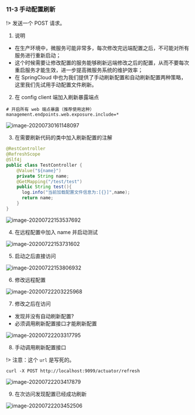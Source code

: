 ### 11-3 手动配置刷新

!> 发送一个 POST 请求。

1. 说明

+ 在生产环境中，微服务可能非常多，每次修改完远端配置之后，不可能对所有服务进行重新启动；
+ 这个时候需要让修改配置的服务能够刷新远端修改之后的配置，从而不要每次重启服务才能生效，进一步提高微服务系统的维护效率；
+ 在 SpringCloud 中也为我们提供了手动刷新配置和自动刷新配置两种策略，这里我们先试用手动配置文件刷新。

2. 在 config client 端加入刷新暴露端点

```properties
# 开启所有 web 端点暴露（推荐使用这种）
management.endpoints.web.exposure.include=*            
```

![image-20200730161148097](https://tva1.sinaimg.cn/large/008i3skNgy1gvu83b3d6tj31zs07yn0k.jpg)

3. 在需要刷新代码的类中加入刷新配置的注解

```java
@RestController
@RefreshScope
@Slf4j
public class TestController {
    @Value("${name}")
    private String name;
    @GetMapping("/test/test")
    public String test(){
      log.info("当前加载配置文件信息为:[{}]",name);
      return name;
    }
}
```

![image-20200722153537692](https://tva1.sinaimg.cn/large/008i3skNgy1gvu83drihhj324g0hqjv0.jpg)

4. 在远程配置中加入 name 并启动测试

![image-20200722153731602](https://tva1.sinaimg.cn/large/008i3skNgy1gvu83h50m4j31y60haju3.jpg)

5. 启动之后直接访问

![image-20200722153806932](https://tva1.sinaimg.cn/large/008i3skNgy1gvu83njggej31hw05mjs6.jpg)

6. 修改远程配置

![image-20200722203225968](https://tva1.sinaimg.cn/large/008i3skNgy1gvu83ra4bjj31wc07q3zh.jpg)

7. 修改之后在访问

- 发现并没有自动刷新配置?
- 必须调用刷新配置接口才能刷新配置


![image-20200722203317795](https://tva1.sinaimg.cn/large/008i3skNgy1gvu83usnbyj31qi05gq3s.jpg)

8. 手动调用刷新配置接口

!> 注意：这个 `url` 是写死的。 


```
curl -X POST http://localhost:9099/actuator/refresh
```

![image-20200722203417879](https://tva1.sinaimg.cn/large/008i3skNgy1gvu847t1haj31sy04a3z6.jpg)

9. 在次访问发现配置已经成功刷新

![image-20200722203452506](https://tva1.sinaimg.cn/large/008i3skNgy1gvu83zt8pgj31s606ajsf.jpg)


